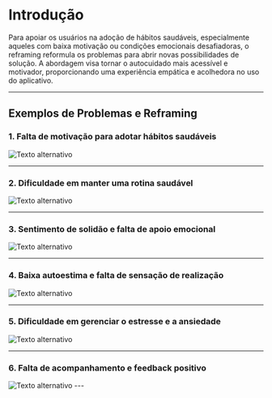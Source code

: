 # Introdução

Para apoiar os usuários na adoção de hábitos saudáveis, especialmente aqueles com baixa motivação ou condições emocionais desafiadoras, o reframing reformula os problemas para abrir novas possibilidades de solução. A abordagem  visa tornar o autocuidado mais acessível e motivador, proporcionando uma experiência empática e acolhedora no uso do aplicativo.

---

## Exemplos de Problemas e Reframing

### 1. Falta de motivação para adotar hábitos saudáveis

<img src="https://i.postimg.cc/hPGDzykD/Captura-de-tela-2024-11-11-204424.png" alt="Texto alternativo">



---

### 2. Dificuldade em manter uma rotina saudável
<img src="https://i.postimg.cc/3whmrXdH/Captura-de-tela-2024-11-12-004213.png" alt="Texto alternativo">



---

### 3. Sentimento de solidão e falta de apoio emocional
<img src="https://i.postimg.cc/13xx7tYd/Captura-de-tela-2024-11-12-005421.png" alt="Texto alternativo">



---

### 4. Baixa autoestima e falta de sensação de realização
<img src="https://i.postimg.cc/HL4YH57R/Captura-de-tela-2024-11-12-004706.png" alt="Texto alternativo">



---

### 5. Dificuldade em gerenciar o estresse e a ansiedade
<img src="https://i.postimg.cc/02dfdS8y/Captura-de-tela-2024-11-11-234731.png" alt="Texto alternativo">



---

### 6. Falta de acompanhamento e feedback positivo

<img src="https://i.postimg.cc/DyPQHpCK/Captura-de-tela-2024-11-12-005302.png" alt="Texto alternativo">
---

